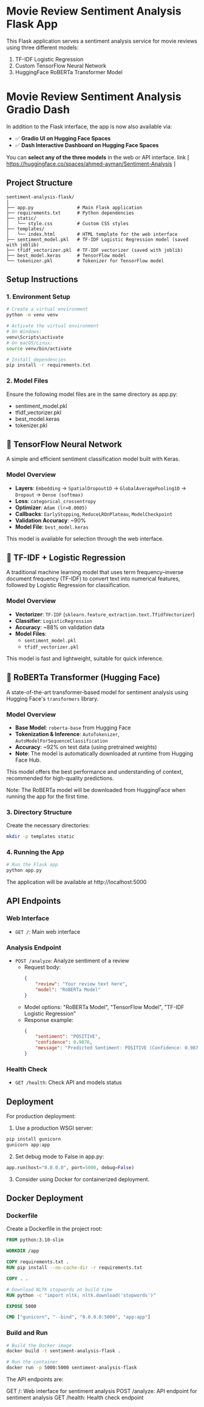 # Movie Review Sentiment Analysis Flask App

This Flask application serves a sentiment analysis service for movie reviews using three different models:
1. TF-IDF Logistic Regression
2. Custom TensorFlow Neural Network
3. HuggingFace RoBERTa Transformer Model

# Movie Review Sentiment Analysis Gradio Dash
In addition to the Flask interface, the app is now also available via:
- ✅ **Gradio UI on Hugging Face Spaces**
- ✅ **Dash Interactive Dashboard on Hugging Face Spaces**

You can **select any of the three models** in the web or API interface.
link [ https://huggingface.co/spaces/ahmed-ayman/Sentiment-Analysis ]


## Project Structure

```
sentiment-analysis-flask/
│
├── app.py                # Main Flask application
├── requirements.txt      # Python dependencies
├── static/              
│   └── style.css         # Custom CSS styles
├── templates/
│   └── index.html        # HTML template for the web interface
├── sentiment_model.pkl   # TF-IDF Logistic Regression model (saved with joblib)
├── tfidf_vectorizer.pkl  # TF-IDF vectorizer (saved with joblib)
├── best_model.keras      # TensorFlow model
└── tokenizer.pkl         # Tokenizer for TensorFlow model
```

## Setup Instructions

### 1. Environment Setup

```bash
# Create a virtual environment
python -m venv venv

# Activate the virtual environment
# On Windows:
venv\Scripts\activate
# On macOS/Linux:
source venv/bin/activate

# Install dependencies
pip install -r requirements.txt
```

### 2. Model Files

Ensure the following model files are in the same directory as app.py:
- sentiment_model.pkl
- tfidf_vectorizer.pkl
- best_model.keras
- tokenizer.pkl

## 🧠 TensorFlow Neural Network

A simple and efficient sentiment classification model built with Keras.

### Model Overview
- **Layers**: `Embedding` → `SpatialDropout1D` → `GlobalAveragePooling1D` → `Dropout` → `Dense (softmax)`
- **Loss**: `categorical_crossentropy`
- **Optimizer**: `Adam (lr=0.0005)`
- **Callbacks**: `EarlyStopping`, `ReduceLROnPlateau`, `ModelCheckpoint`
- **Validation Accuracy**: ~90%
- **Model File**: `best_model.keras`

This model is available for selection through the web interface.

## 🧮 TF-IDF + Logistic Regression

A traditional machine learning model that uses term frequency–inverse document frequency (TF-IDF) to convert text into numerical features, followed by Logistic Regression for classification.

### Model Overview
- **Vectorizer**: `TF-IDF` (`sklearn.feature_extraction.text.TfidfVectorizer`)
- **Classifier**: `LogisticRegression`
- **Accuracy**: ~88% on validation data
- **Model Files**:
  - `sentiment_model.pkl`
  - `tfidf_vectorizer.pkl`

This model is fast and lightweight, suitable for quick inference.

## 🤖 RoBERTa Transformer (Hugging Face)

A state-of-the-art transformer-based model for sentiment analysis using Hugging Face's `transformers` library.

### Model Overview
- **Base Model**: `roberta-base` from Hugging Face
- **Tokenization & Inference**: `AutoTokenizer`, `AutoModelForSequenceClassification`
- **Accuracy**: ~92% on test data (using pretrained weights)
- **Note**: The model is automatically downloaded at runtime from Hugging Face Hub.

This model offers the best performance and understanding of context, recommended for high-quality predictions.


Note: The RoBERTa model will be downloaded from HuggingFace when running the app for the first time.

### 3. Directory Structure

Create the necessary directories:
```bash
mkdir -p templates static
```

### 4. Running the App

```bash
# Run the Flask app
python app.py
```

The application will be available at http://localhost:5000

## API Endpoints

### Web Interface
- `GET /`: Main web interface

### Analysis Endpoint
- `POST /analyze`: Analyze sentiment of a review
  - Request body:
    ```json
    {
        "review": "Your review text here",
        "model": "RoBERTa Model" 
    }
    ```
  - Model options: "RoBERTa Model", "TensorFlow Model", "TF-IDF Logistic Regression"
  - Response example:
    ```json
    {
        "sentiment": "POSITIVE",
        "confidence": 0.9876,
        "message": "Predicted Sentiment: POSITIVE (Confidence: 0.9876)"
    }
    ```

### Health Check
- `GET /health`: Check API and models status

## Deployment

For production deployment:

1. Use a production WSGI server:
```bash
pip install gunicorn
gunicorn app:app
```

2. Set debug mode to False in app.py:
```python
app.run(host="0.0.0.0", port=5000, debug=False)
```

3. Consider using Docker for containerized deployment.

## Docker Deployment

### Dockerfile

Create a Dockerfile in the project root:

```dockerfile
FROM python:3.10-slim

WORKDIR /app

COPY requirements.txt .
RUN pip install --no-cache-dir -r requirements.txt

COPY . .

# Download NLTK stopwords at build time
RUN python -c "import nltk; nltk.download('stopwords')"

EXPOSE 5000

CMD ["gunicorn", "--bind", "0.0.0.0:5000", "app:app"]
```

### Build and Run

```bash
# Build the Docker image
docker build -t sentiment-analysis-flask .

# Run the container
docker run -p 5000:5000 sentiment-analysis-flask
```

The API endpoints are:

GET /: Web interface for sentiment analysis
POST /analyze: API endpoint for sentiment analysis
GET /health: Health check endpoint
